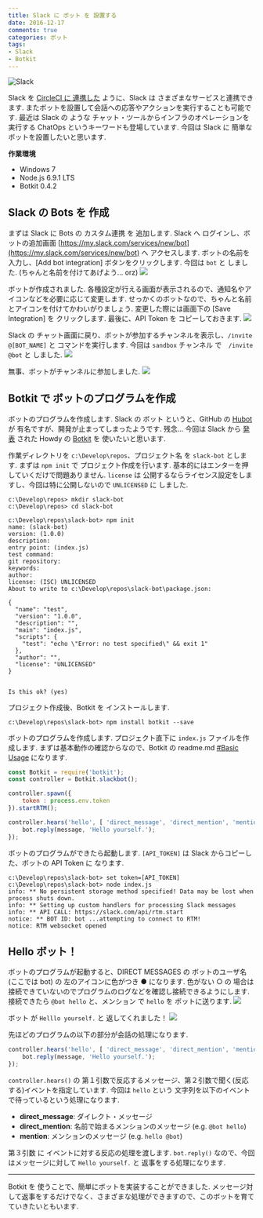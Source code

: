 ```yaml
---
title: Slack に ボット を 設置する
date: 2016-12-17
comments: true
categories: ボット
tags:
- Slack
- Botkit
---
```


![](/images/slack/slack.png "Slack")

Slack を [CircleCI に 連携した](/2016/12/14/CircleCIの通知をSlackへ送る/) ように、Slack は さまざまなサービスと連携できます. またボットを設置して会話への応答やアクションを実行することも可能です. 最近は Slack の ような チャット・ツールからインフラのオペレーションを実行する ChatOps というキーワードも登場しています.
今回は Slack に 簡単なボットを設置したいと思います.

**作業環境**
- Windows 7
- Node.js 6.9.1 LTS
- Botkit 0.4.2


## Slack の Bots を 作成
まずは Slack に Bots の カスタム連携 を 追加します.
Slack へ ログインし、ボットの追加画面 [https://my.slack.com/services/new/bot](https://my.slack.com/services/new/bot) へ アクセスします.
ボットの名前を入力し、[Add bot integration] ボタンをクリックします. 今回は `bot` と しました. (ちゃんと名前を付けてあげよう... orz)
![](/images/slack/bot/01.png)

ボットが作成されました. 各種設定が行える画面が表示されるので、通知名やアイコンなどを必要に応じて変更します. せっかくのボットなので、ちゃんと名前とアイコンを付けてかわいがりましょう. 変更した際には画面下の [Save Integration] を クリックします.
最後に、API Token を コピーしておきます.
![](/images/slack/bot/02.png)

Slack の チャット画面に戻り、ボットが参加するチャンネルを表示し、`/invite @[BOT_NAME]` と コマンドを実行します. 今回は `sandbox` チャンネル で　`/invite @bot` と しました.
![](/images/slack/bot/03.png)

無事、ボットがチャンネルに参加しました.
![](/images/slack/bot/04.png)


## Botkit で ボットのプログラムを作成
ボットのプログラムを作成します. Slack の ボット というと、GitHub の [Hubot](https://hubot.github.com/) が 有名ですが、開発が止まってしまったようです. 残念...
今回は Slack から [発表](https://slackhq.com/the-slack-platform-launch-7a3feb5a423a#.y91c7qd6o) された Howdy の [Botkit](https://github.com/howdyai/botkit) を 使いたいと思います.

作業ディレクトリを `c:\Develop\repos`、プロジェクト名 を `slack-bot` とします. まずは `npm init` で プロジェクト作成を行います. 基本的にはエンターを押していくだけで問題ありません. `license` は 公開するならライセンス設定をしますし、今回は特に公開しないので `UNLICENSED` に しました.
```shell-session
c:\Develop\repos> mkdir slack-bot
c:\Develop\repos> cd slack-bot

c:\Develop\repos\slack-bot> npm init
name: (slack-bot)
version: (1.0.0)
description:
entry point: (index.js)
test command:
git repository:
keywords:
author:
license: (ISC) UNLICENSED
About to write to c:\Develop\repos\slack-bot\package.json:

{
  "name": "test",
  "version": "1.0.0",
  "description": "",
  "main": "index.js",
  "scripts": {
    "test": "echo \"Error: no test specified\" && exit 1"
  },
  "author": "",
  "license": "UNLICENSED"
}


Is this ok? (yes)
```

プロジェクト作成後、Botkit を インストールします.
```shell-session
c:\Develop\repos\slack-bot> npm install botkit --save
```

ボットのプログラムを作成します. プロジェクト直下に `index.js` ファイルを作成します.
まずは基本動作の確認からなので、Botkit の readme.md [#Basic Usage](https://github.com/howdyai/botkit/blob/master/readme.md#basic-usage) になります.
```javascript
const Botkit = require('botkit');
const controller = Botkit.slackbot();

controller.spawn({
    token : process.env.token
}).startRTM();

controller.hears('hello', [ 'direct_message', 'direct_mention', 'mention' ], (bot, message) => {
    bot.reply(message, 'Hello yourself.');
});
```

ボットのプログラムができたら起動します.
`[API_TOKEN]` は Slack からコピーした、ボットの API Token に なります.
```shell-session
c:\Develop\repos\slack-bot> set token=[API_TOKEN]
c:\Develop\repos\slack-bot> node index.js
info: ** No persistent storage method specified! Data may be lost when process shuts down.
info: ** Setting up custom handlers for processing Slack messages
info: ** API CALL: https://slack.com/api/rtm.start
notice: ** BOT ID: bot ...attempting to connect to RTM!
notice: RTM websocket opened
```


## Hello ボット！
ボットのプログラムが起動すると、DIRECT MESSAGES の ボットのユーザ名(ここでは bot) の 左のアイコンに色がつき ● になります. 色がない ○ の 場合は接続できていないのでプログラムのログなどを確認し接続できるようにします.
接続できたら `@bot hello` と、メンション で `hello` を ボットに送ります.
![](/images/slack/bot/05.png)

ボット が `Helllo yourself.` と 返してくれました！
![](/images/slack/bot/06.png)

先ほどのプログラムの以下の部分が会話の処理になります.
```javascript
controller.hears('hello', [ 'direct_message', 'direct_mention', 'mention' ], (bot, message) => {
    bot.reply(message, 'Hello yourself.');
});
```
`controller.hears()` の 第１引数で反応するメッセージ、第２引数で聞く(反応する)イベントを指定しています.
今回は `hello` という 文字列を以下のイベントで待っているという処理になります.
- **direct_message**: ダイレクト・メッセージ
- **direct_mention**: 名前で始まるメンションのメッセージ (e.g. `@bot hello`)
- **mention**: メンションのメッセージ (e.g. `hello @bot`)

第３引数 に イベントに対する反応の処理を渡します. `bot.reply()` なので、今回はメッセージに対して `Hello yourself.` と 返事をする処理になります.



- - - -
Botkit を 使うことで、簡単にボットを実装することができました. メッセージ対して返事をするだけでなく、さまざまな処理ができますので、このボットを育てていきたいともいます.
